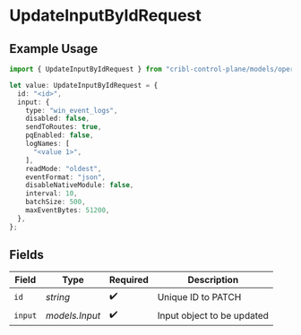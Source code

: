 # UpdateInputByIdRequest

## Example Usage

```typescript
import { UpdateInputByIdRequest } from "cribl-control-plane/models/operations";

let value: UpdateInputByIdRequest = {
  id: "<id>",
  input: {
    type: "win_event_logs",
    disabled: false,
    sendToRoutes: true,
    pqEnabled: false,
    logNames: [
      "<value 1>",
    ],
    readMode: "oldest",
    eventFormat: "json",
    disableNativeModule: false,
    interval: 10,
    batchSize: 500,
    maxEventBytes: 51200,
  },
};
```

## Fields

| Field                      | Type                       | Required                   | Description                |
| -------------------------- | -------------------------- | -------------------------- | -------------------------- |
| `id`                       | *string*                   | :heavy_check_mark:         | Unique ID to PATCH         |
| `input`                    | *models.Input*             | :heavy_check_mark:         | Input object to be updated |
